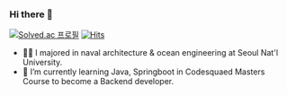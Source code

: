 ### Hi there 👋

<!--
**seyoung755/seyoung755** is a ✨ _special_ ✨ repository because its `README.md` (this file) appears on your GitHub profile.

Here are some ideas to get you started:
- 👯 I’m looking to collaborate on ...
- 🤔 I’m looking for help with ...
- 💬 Ask me about ...
- 📫 How to reach me: ...
- 😄 Pronouns: ...
- ⚡ Fun fact: ...

-->
[![Solved.ac
프로필](http://mazassumnida.wtf/api/mini/generate_badge?boj=seyoung755)](https://solved.ac/seyoung755)
[![Hits](https://hits.seeyoufarm.com/api/count/incr/badge.svg?url=https%3A%2F%2Fgithub.com%2Fseyoung755&count_bg=%2379C83D&title_bg=%23555555&icon=&icon_color=%23E7E7E7&title=hits&edge_flat=false)](https://hits.seeyoufarm.com)

- 👨‍🎓 I majored in naval architecture & ocean engineering at Seoul Nat'l University.
- 🌱 I’m currently learning Java, Springboot in Codesquaed Masters Course to become a Backend developer.


